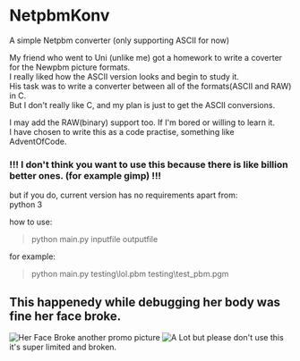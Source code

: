 # NetpbmKonv
A simple Netpbm converter (only supporting ASCII for now)

My friend who went to Uni (unlike me) got a homework to write a coverter for the Newpbm picture formats.<br>
I really liked how the ASCII version looks and begin to study it.<br>
His task was to write a converter between all of the formats(ASCII and RAW) in C.<br>
But I don't really like C, and my plan is just to get the ASCII conversions.<br>

I may add the RAW(binary) support too. If I'm bored or willing to learn it.<br>
I have chosen to write this as a code practise, something like AdventOfCode.<br>

### !!! I don't think you want to use this because there is like billion better ones. (for example gimp) !!!
but if you do, current version has no requirements apart from:<br>
python 3<br>

how to use:
> python main.py inputfile outputfile

for example:

> python main.py testing\lol.pbm testing\test_pbm.pgm

## This happenedy while debugging her body was fine her face broke.
![Her Face Broke](promo/broken_face.jpg)
another promo picture
![A Lot](promo/a_lot.jpg)
but please don't use this it's super limited and broken.
